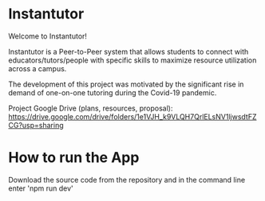 # Instantutor
Welcome to Instantutor!

Instantutor is a Peer-to-Peer system that allows students to connect with educators/tutors/people
with specific skills to maximize resource utilization across a campus.

The development of this project was motivated by the significant rise in demand of 
one-on-one tutoring during the Covid-19 pandemic.

Project Google Drive (plans, resources, proposal):
https://drive.google.com/drive/folders/1e1VJH_k9VLQH7QrlELsNV1ljwsdtFZCG?usp=sharing

# How to run the App
Download the source code from the repository and
in the command line enter 'npm run dev'
